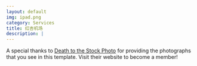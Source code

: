 ```yaml
---
layout: default
img: ipad.png
category: Services
title: 红杏机场
description: |
---
```

  A special thanks to [Death to the Stock Photo](http://join.deathtothestockphoto.com/) for providing the photographs that you see in this template.  Visit their website to become a member!